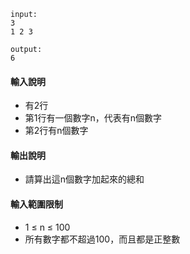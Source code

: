 ```
input:
3
1 2 3

output:
6
```

#### 輸入說明
- 有2行
- 第1行有一個數字n，代表有n個數字
- 第2行有n個數字

#### 輸出說明
- 請算出這n個數字加起來的總和

#### 輸入範圍限制
- 1 ≤ n ≤ 100
- 所有數字都不超過100，而且都是正整數
